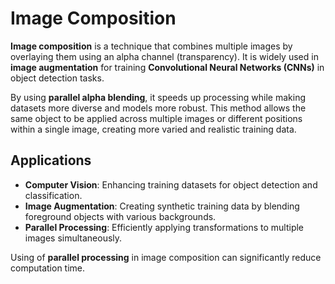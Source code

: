 # Image Composition

**Image composition** is a technique that combines multiple images by overlaying them using an alpha channel (transparency). It is widely used in **image augmentation** for training **Convolutional Neural Networks (CNNs)** in object detection tasks.

By using **parallel alpha blending**, it speeds up processing while making datasets more diverse and models more robust. This method allows the same object to be applied across multiple images or different positions within a single image, creating more varied and realistic training data.

## Applications
- **Computer Vision**: Enhancing training datasets for object detection and classification.
- **Image Augmentation**: Creating synthetic training data by blending foreground objects with various backgrounds.
- **Parallel Processing**: Efficiently applying transformations to multiple images simultaneously.

Using of **parallel processing** in image composition can significantly reduce computation time.
